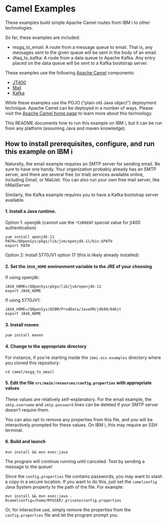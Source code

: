 # Camel Examples

These examples build simple Apache Camel routes from IBM i to other technologies. 

So far, these examples are included:
- msgq_to_email: A route from a message queue to email. That is, any messages sent 
to the given queue will be sent in the body of an email.
- dtaq_to_kafka: A route from a data queue to Apache Kafka. Any entry placed on the
data queue will be sent to a Kafka bootstrap server.

These examples use the following [Apache Camel](https://camel.apache.org/) components:
- [JT400](https://camel.apache.org/components/latest/jt400-component.html)
- [Mail](https://camel.apache.org/components/latest/mail-component.html)
- [Kafka](https://camel.apache.org/components/latest/kafka-component.html)

While these examples use the POJO ("plain old Java object") deployment technique. Apache Camel
can be deployed in a number of ways. Please visit the [Apache Camel home page](https://camel.apache.org/)
to learn more about this technology.

This README documents how to run this example on IBM i, but it can be run from any platform
(assuming Java and maven knowledge).

## How to install prerequisites, configure, and run this example on IBM i

Naturally, the email example requires an SMTP server for sending email. Be sure to have one handy.
Your organization probably already has an SMTP server, and there are several
free (or trial) services available online, including Gmail, or MailJet. You can also run
your own free mail server, like hMailServer.

Similarly, the Kafka example requires you to have a Kafka bootstrap server available.

#### 1. Install a Java runtime. 

Option 1: openjdk (cannot use the `*CURRENT` special value for jt400 authentication)
```
yum install openjdk-11
PATH=/QOpenSys/pkgs/lib/jvm/openjdk-11/bin:$PATH
export PATH
```
Option 2: Install 5770JV1 option 17 (this is likely already installed)

#### 2. Set the `JAVA_HOME` environment variable to the JRE of your choosing
If using openjdk:
```
JAVA_HOME=/QOpenSys/pkgs/lib/jvm/openjdk-11
export JAVA_HOME
```
If using 5770JV1:
```
JAVA_HOME=/QOpenSys/QIBM/ProdData/JavaVM/jdk80/64bit
export JAVA_HOME
```

#### 3. Install maven
```
yum install maven
```
#### 4. Change to the appropriate directory
For instance, if you're starting inside the `ibmi-oss-examples` directory where you cloned this repository:
```
cd camel/msgq_to_email
```
#### 5. Edit the file `src/main/resources/config.properties` with appropriate values
These values are relatively self-explanatory. For the email example, the `smtp.username` and
`smtp.password` lines can be deleted if your SMTP server doesn't require them.

You can also opt to remove any properties from this file, and you will be interactively
prompted for these values. On IBM i, this may require an SSH terminal.

#### 6. Build and launch
```
mvn install && mvn exec:java
```
The program will continue running until canceled.
Test by sending a message to the queue!

Since the `config.properties` file contains passwords, you may want to stash a copy
in a secure location. If you want to do this, just set the `camelconfig` Java System
property to the path of the file. For example:
```
mvn install && mvn exec:java -Dcamelconfig=/home/MYUSER/.private/config.properties
```
Or, for interactive use, simply remove the properties from the `config.properties`
file and let the program prompt you.

